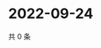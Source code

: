 # 2022-09-24

共 0 条

<!-- BEGIN WEIBO -->
<!-- 最后更新时间 Sat Sep 24 2022 01:30:51 GMT+0800 (China Standard Time) -->

<!-- END WEIBO -->
